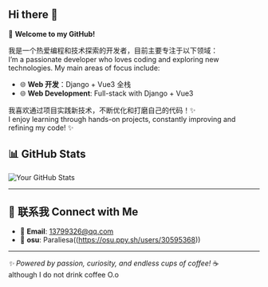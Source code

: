 ## Hi there 👋

🚀 **Welcome to my GitHub!**

我是一个热爱编程和技术探索的开发者，目前主要专注于以下领域：  
I’m a passionate developer who loves coding and exploring new technologies. My main areas of focus include:  

- 🌐 **Web 开发**：Django + Vue3 全栈  
- 🌐 **Web Development**: Full-stack with Django + Vue3  

我喜欢通过项目实践新技术，不断优化和打磨自己的代码！✨  
I enjoy learning through hands-on projects, constantly improving and refining my code! ✨  
  
  
## 📊 GitHub Stats  
  
![Your GitHub Stats](https://github-readme-stats.vercel.app/api?username=YourGitHubUsername&show_icons=true&theme=radical)
  
---  
  
## 🤝 联系我 Connect with Me  
  
- 📮 **Email**: 13799326@qq.com  
- 🔗 **osu**: Paraliesa((https://osu.ppy.sh/users/30595368))  
  
---  
  
_✨ Powered by passion, curiosity, and endless cups of coffee!_ ☕  
although I do not drink coffee O.o
